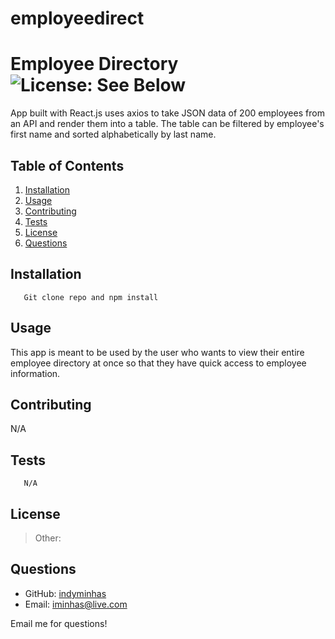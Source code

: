 # employeedirect

# Employee Directory ![License: See Below](https://img.shields.io/badge/license-other-orange.svg)
  App built with React.js uses axios to take JSON data of 200 employees from an API and render them into a table. The table can be filtered by employee's first name and sorted alphabetically by last name.
  ## Table of Contents
  1. [Installation](#Installation)
  2. [Usage](#Usage)
  3. [Contributing](#Contributing)
  4. [Tests](#Tests)
  5. [License](#License)
  6. [Questions](#Questions)
  ## Installation
       Git clone repo and npm install
  ## Usage
  This app is meant to be used by the user who wants to view their entire employee directory at once so that they have quick access to employee information.
  ## Contributing
  N/A
  ## Tests
       N/A
  ## License
  >Other:  
  ## Questions
  * GitHub: [indyminhas](https://github.com/indyminhas)
  * Email: [iminhas@live.com](mailto:iminhas@live.com)
  
  Email me for questions!
